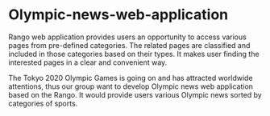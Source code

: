 # Olympic-news-web-application

Rango web application provides users an opportunity to access various pages from pre-defined categories.  The related pages are classified and included in those categories based on their types. It makes user finding the interested pages in a clear and convenient way.

The Tokyo 2020 Olympic Games is going on and has attracted worldwide attentions, thus our group want to develop Olympic news web application based on the Rango. It would provide users various Olympic news sorted by categories of sports.
